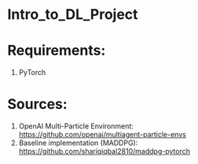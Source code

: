 # Intro_to_DL_Project

# Requirements:

1. PyTorch

# Sources:
1. OpenAI Multi-Particle Environment: https://github.com/openai/multiagent-particle-envs
2. Baseline implementation (MADDPG): https://github.com/shariqiqbal2810/maddpg-pytorch
